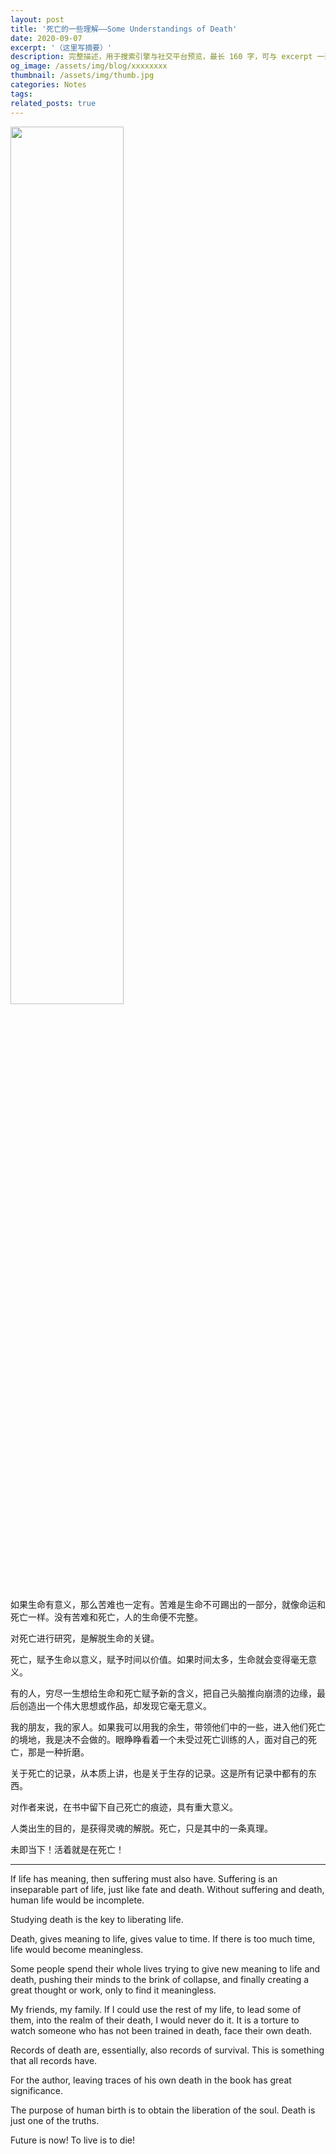 ```yaml
---
layout: post
title: '死亡的一些理解——Some Understandings of Death'
date: 2020-09-07
excerpt: '（这里写摘要）'
description: 完整描述，用于搜索引擎与社交平台预览，最长 160 字，可与 excerpt 一致
og_image: /assets/img/blog/xxxxxxxx
thumbnail: /assets/img/thumb.jpg
categories: Notes
tags: 
related_posts: true
---
```


<img src="{{ '/assets/img/blog/xxxxxxxx' | relative_url }}" style="width:60%;">

如果生命有意义，那么苦难也一定有。苦难是生命不可踢出的一部分，就像命运和死亡一样。没有苦难和死亡，人的生命便不完整。

对死亡进行研究，是解脱生命的关键。

死亡，赋予生命以意义，赋予时间以价值。如果时间太多，生命就会变得毫无意义。

有的人，穷尽一生想给生命和死亡赋予新的含义，把自己头脑推向崩溃的边缘，最后创造出一个伟大思想或作品，却发现它毫无意义。

我的朋友，我的家人。如果我可以用我的余生，带领他们中的一些，进入他们死亡的境地，我是决不会做的。眼睁睁看着一个未受过死亡训练的人，面对自己的死亡，那是一种折磨。

关于死亡的记录，从本质上讲，也是关于生存的记录。这是所有记录中都有的东西。

对作者来说，在书中留下自己死亡的痕迹，具有重大意义。

人类出生的目的，是获得灵魂的解脱。死亡，只是其中的一条真理。

未即当下！活着就是在死亡！

---

If life has meaning, then suffering must also have. Suffering is an inseparable part of life, just like fate and death. Without suffering and death, human life would be incomplete.

Studying death is the key to liberating life.

Death, gives meaning to life, gives value to time. If there is too much time, life would become meaningless.

Some people spend their whole lives trying to give new meaning to life and death, pushing their minds to the brink of collapse, and finally creating a great thought or work, only to find it meaningless.

My friends, my family. If I could use the rest of my life, to lead some of them, into the realm of their death, I would never do it. It is a torture to watch someone who has not been trained in death, face their own death.

Records of death are, essentially, also records of survival. This is something that all records have.

For the author, leaving traces of his own death in the book has great significance.

The purpose of human birth is to obtain the liberation of the soul. Death is just one of the truths.

Future is now! To live is to die!